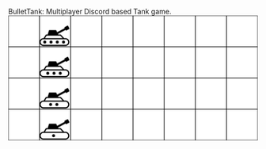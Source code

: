 BulletTank:
Multiplayer Discord based Tank game. 
![Alt text](BoardMockup.png?raw=true "Board Mockup")
